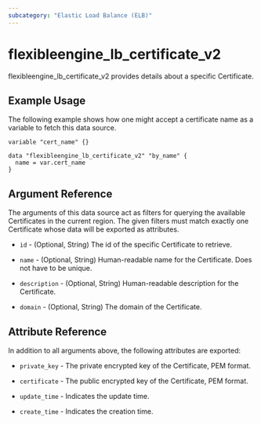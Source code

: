 ```yaml
---
subcategory: "Elastic Load Balance (ELB)"
---
```


# flexibleengine_lb_certificate_v2

flexibleengine_lb_certificate_v2 provides details about a specific Certificate.

## Example Usage

The following example shows how one might accept a certificate name as a variable to fetch this data source.

```hcl
variable "cert_name" {}

data "flexibleengine_lb_certificate_v2" "by_name" {
  name = var.cert_name
}
```

## Argument Reference

The arguments of this data source act as filters for querying the available Certificates in the current region.
The given filters must match exactly one Certificate whose data will be exported as attributes.

* `id` - (Optional, String) The id of the specific Certificate to retrieve.

* `name` - (Optional, String) Human-readable name for the Certificate. Does not have to be unique.

* `description` - (Optional, String) Human-readable description for the Certificate.

* `domain` - (Optional, String) The domain of the Certificate.

## Attribute Reference

In addition to all arguments above, the following attributes are exported:

* `private_key` - The private encrypted key of the Certificate, PEM format.

* `certificate` - The public encrypted key of the Certificate, PEM format.

* `update_time` - Indicates the update time.

* `create_time` - Indicates the creation time.
